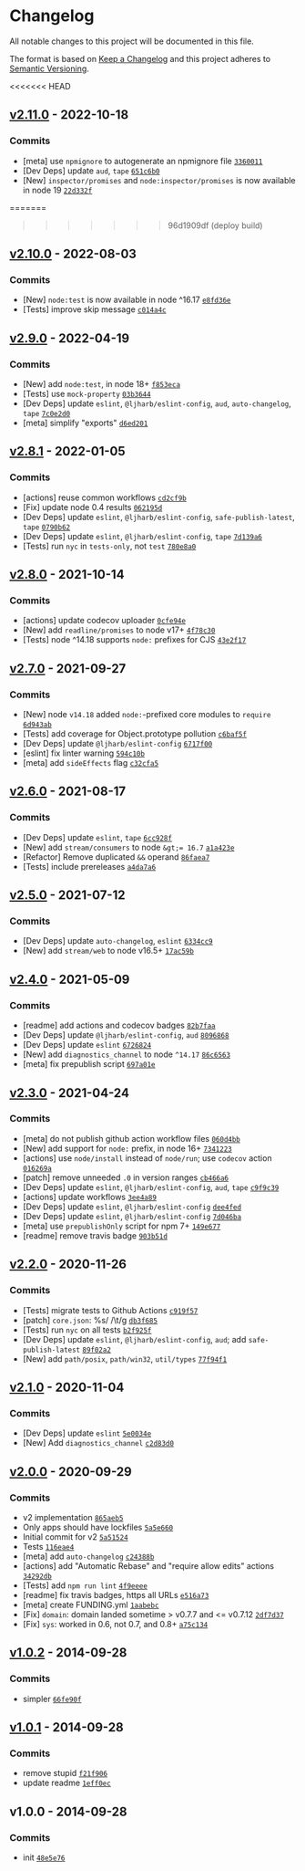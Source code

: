 # Changelog

All notable changes to this project will be documented in this file.

The format is based on [Keep a Changelog](https://keepachangelog.com/en/1.0.0/)
and this project adheres to [Semantic Versioning](https://semver.org/spec/v2.0.0.html).

<<<<<<< HEAD
## [v2.11.0](https://github.com/inspect-js/is-core-module/compare/v2.10.0...v2.11.0) - 2022-10-18

### Commits

- [meta] use `npmignore` to autogenerate an npmignore file [`3360011`](https://github.com/inspect-js/is-core-module/commit/33600118857b46177178072fba2affcdeb009d12)
- [Dev Deps] update `aud`, `tape` [`651c6b0`](https://github.com/inspect-js/is-core-module/commit/651c6b0cc2799d4130866cf43ad333dcade3d26c)
- [New] `inspector/promises` and `node:inspector/promises` is now available in node 19 [`22d332f`](https://github.com/inspect-js/is-core-module/commit/22d332fe22ac050305444e0781ff85af819abcb0)

=======
>>>>>>> 96d1909df (deploy build)
## [v2.10.0](https://github.com/inspect-js/is-core-module/compare/v2.9.0...v2.10.0) - 2022-08-03

### Commits

- [New] `node:test` is now available in node ^16.17 [`e8fd36e`](https://github.com/inspect-js/is-core-module/commit/e8fd36e9b86c917775a07cc473b62a3294f459f2)
- [Tests] improve skip message [`c014a4c`](https://github.com/inspect-js/is-core-module/commit/c014a4c0cd6eb15fff573ae4709191775e70cab4)

## [v2.9.0](https://github.com/inspect-js/is-core-module/compare/v2.8.1...v2.9.0) - 2022-04-19

### Commits

- [New] add `node:test`, in node 18+ [`f853eca`](https://github.com/inspect-js/is-core-module/commit/f853eca801d0a7d4e1dbb670f1b6d9837d9533c5)
- [Tests] use `mock-property` [`03b3644`](https://github.com/inspect-js/is-core-module/commit/03b3644dff4417f4ba5a7d0aa0138f5f6b3e5c46)
- [Dev Deps] update `eslint`, `@ljharb/eslint-config`, `aud`, `auto-changelog`, `tape` [`7c0e2d0`](https://github.com/inspect-js/is-core-module/commit/7c0e2d06ed2a89acf53abe2ab34d703ed5b03455)
- [meta] simplify "exports" [`d6ed201`](https://github.com/inspect-js/is-core-module/commit/d6ed201eba7fbba0e59814a9050fc49a6e9878c8)

## [v2.8.1](https://github.com/inspect-js/is-core-module/compare/v2.8.0...v2.8.1) - 2022-01-05

### Commits

- [actions] reuse common workflows [`cd2cf9b`](https://github.com/inspect-js/is-core-module/commit/cd2cf9b3b66c8d328f65610efe41e9325db7716d)
- [Fix] update node 0.4 results [`062195d`](https://github.com/inspect-js/is-core-module/commit/062195d89f0876a88b95d378b43f7fcc1205bc5b)
- [Dev Deps] update `eslint`, `@ljharb/eslint-config`, `safe-publish-latest`, `tape` [`0790b62`](https://github.com/inspect-js/is-core-module/commit/0790b6222848c6167132f9f73acc3520fa8d1298)
- [Dev Deps] update `eslint`, `@ljharb/eslint-config`, `tape` [`7d139a6`](https://github.com/inspect-js/is-core-module/commit/7d139a6d767709eabf0a0251e074ec1fb230c06e)
- [Tests] run `nyc` in `tests-only`, not `test` [`780e8a0`](https://github.com/inspect-js/is-core-module/commit/780e8a049951c71cf78b1707f0871c48a28bde14)

## [v2.8.0](https://github.com/inspect-js/is-core-module/compare/v2.7.0...v2.8.0) - 2021-10-14

### Commits

- [actions] update codecov uploader [`0cfe94e`](https://github.com/inspect-js/is-core-module/commit/0cfe94e106a7d005ea03e008c0a21dec13a77904)
- [New] add `readline/promises` to node v17+ [`4f78c30`](https://github.com/inspect-js/is-core-module/commit/4f78c3008b1b58b4db6dc91d99610b1bc859da7e)
- [Tests] node ^14.18 supports `node:` prefixes for CJS [`43e2f17`](https://github.com/inspect-js/is-core-module/commit/43e2f177452cea2f0eaf34f61b5407217bbdb6f4)

## [v2.7.0](https://github.com/inspect-js/is-core-module/compare/v2.6.0...v2.7.0) - 2021-09-27

### Commits

- [New] node `v14.18` added `node:`-prefixed core modules to `require` [`6d943ab`](https://github.com/inspect-js/is-core-module/commit/6d943abe81382b9bbe344384d80fbfebe1cc0526)
- [Tests] add coverage for Object.prototype pollution [`c6baf5f`](https://github.com/inspect-js/is-core-module/commit/c6baf5f942311a1945c1af41167bb80b84df2af7)
- [Dev Deps] update `@ljharb/eslint-config` [`6717f00`](https://github.com/inspect-js/is-core-module/commit/6717f000d063ea57beb772bded36c2f056ac404c)
- [eslint] fix linter warning [`594c10b`](https://github.com/inspect-js/is-core-module/commit/594c10bb7d39d7eb00925c90924199ff596184b2)
- [meta] add `sideEffects` flag [`c32cfa5`](https://github.com/inspect-js/is-core-module/commit/c32cfa5195632944c4dd4284a142b8476e75be13)

## [v2.6.0](https://github.com/inspect-js/is-core-module/compare/v2.5.0...v2.6.0) - 2021-08-17

### Commits

- [Dev Deps] update `eslint`, `tape` [`6cc928f`](https://github.com/inspect-js/is-core-module/commit/6cc928f8a4bba66aeeccc4f6beeac736d4bd3081)
- [New] add `stream/consumers` to node `&gt;= 16.7` [`a1a423e`](https://github.com/inspect-js/is-core-module/commit/a1a423e467e4cc27df180234fad5bab45943e67d)
- [Refactor] Remove duplicated `&&` operand [`86faea7`](https://github.com/inspect-js/is-core-module/commit/86faea738213a2433c62d1098488dc9314dca832)
- [Tests] include prereleases [`a4da7a6`](https://github.com/inspect-js/is-core-module/commit/a4da7a6abf7568e2aa4fd98e69452179f1850963)

## [v2.5.0](https://github.com/inspect-js/is-core-module/compare/v2.4.0...v2.5.0) - 2021-07-12

### Commits

- [Dev Deps] update `auto-changelog`, `eslint` [`6334cc9`](https://github.com/inspect-js/is-core-module/commit/6334cc94f3af7469685bd8f236740991baaf2705)
- [New] add `stream/web` to node v16.5+ [`17ac59b`](https://github.com/inspect-js/is-core-module/commit/17ac59b662d63e220a2e5728625f005c24f177b2)

## [v2.4.0](https://github.com/inspect-js/is-core-module/compare/v2.3.0...v2.4.0) - 2021-05-09

### Commits

- [readme] add actions and codecov badges [`82b7faa`](https://github.com/inspect-js/is-core-module/commit/82b7faa12b56dbe47fbea67e1a5b9e447027ba40)
- [Dev Deps] update `@ljharb/eslint-config`, `aud` [`8096868`](https://github.com/inspect-js/is-core-module/commit/8096868c024a161ccd4d44110b136763e92eace8)
- [Dev Deps] update `eslint` [`6726824`](https://github.com/inspect-js/is-core-module/commit/67268249b88230018c510f6532a8046d7326346f)
- [New] add `diagnostics_channel` to node `^14.17` [`86c6563`](https://github.com/inspect-js/is-core-module/commit/86c65634201b8ff9b3e48a9a782594579c7f5c3c)
- [meta] fix prepublish script [`697a01e`](https://github.com/inspect-js/is-core-module/commit/697a01e3c9c0be074066520954f30fb28532ec57)

## [v2.3.0](https://github.com/inspect-js/is-core-module/compare/v2.2.0...v2.3.0) - 2021-04-24

### Commits

- [meta] do not publish github action workflow files [`060d4bb`](https://github.com/inspect-js/is-core-module/commit/060d4bb971a29451c19ff336eb56bee27f9fa95a)
- [New] add support for `node:` prefix, in node 16+ [`7341223`](https://github.com/inspect-js/is-core-module/commit/73412230a769f6e81c05eea50b6520cebf54ed2f)
- [actions] use `node/install` instead of `node/run`; use `codecov` action [`016269a`](https://github.com/inspect-js/is-core-module/commit/016269abae9f6657a5254adfbb813f09a05067f9)
- [patch] remove unneeded `.0` in version ranges [`cb466a6`](https://github.com/inspect-js/is-core-module/commit/cb466a6d89e52b8389e5c12715efcd550c41cea3)
- [Dev Deps] update `eslint`, `@ljharb/eslint-config`, `aud`, `tape` [`c9f9c39`](https://github.com/inspect-js/is-core-module/commit/c9f9c396ace60ef81906f98059c064e6452473ed)
- [actions] update workflows [`3ee4a89`](https://github.com/inspect-js/is-core-module/commit/3ee4a89fd5a02fccd43882d905448ea6a98e9a3c)
- [Dev Deps] update `eslint`, `@ljharb/eslint-config` [`dee4fed`](https://github.com/inspect-js/is-core-module/commit/dee4fed79690c1d43a22f7fa9426abebdc6d727f)
- [Dev Deps] update `eslint`, `@ljharb/eslint-config` [`7d046ba`](https://github.com/inspect-js/is-core-module/commit/7d046ba07ae8c9292e43652694ca808d7b309de8)
- [meta] use `prepublishOnly` script for npm 7+ [`149e677`](https://github.com/inspect-js/is-core-module/commit/149e6771a5ede6d097e71785b467a9c4b4977cc7)
- [readme] remove travis badge [`903b51d`](https://github.com/inspect-js/is-core-module/commit/903b51d6b69b98abeabfbc3695c345b02646f19c)

## [v2.2.0](https://github.com/inspect-js/is-core-module/compare/v2.1.0...v2.2.0) - 2020-11-26

### Commits

- [Tests] migrate tests to Github Actions [`c919f57`](https://github.com/inspect-js/is-core-module/commit/c919f573c0a92d10a0acad0b650b5aecb033d426)
- [patch] `core.json`: %s/    /\t/g [`db3f685`](https://github.com/inspect-js/is-core-module/commit/db3f68581f53e73cc09cd675955eb1bdd6a5a39b)
- [Tests] run `nyc` on all tests [`b2f925f`](https://github.com/inspect-js/is-core-module/commit/b2f925f8866f210ef441f39fcc8cc42692ab89b1)
- [Dev Deps] update `eslint`, `@ljharb/eslint-config`, `aud`; add `safe-publish-latest` [`89f02a2`](https://github.com/inspect-js/is-core-module/commit/89f02a2b4162246dea303a6ee31bb9a550b05c72)
- [New] add `path/posix`, `path/win32`, `util/types` [`77f94f1`](https://github.com/inspect-js/is-core-module/commit/77f94f1e90ffd7c0be2a3f1aa8574ebf7fd981b3)

## [v2.1.0](https://github.com/inspect-js/is-core-module/compare/v2.0.0...v2.1.0) - 2020-11-04

### Commits

- [Dev Deps] update `eslint` [`5e0034e`](https://github.com/inspect-js/is-core-module/commit/5e0034eae57c09c8f1bd769f502486a00f56c6e4)
- [New] Add `diagnostics_channel` [`c2d83d0`](https://github.com/inspect-js/is-core-module/commit/c2d83d0a0225a1a658945d9bab7036ea347d29ec)

## [v2.0.0](https://github.com/inspect-js/is-core-module/compare/v1.0.2...v2.0.0) - 2020-09-29

### Commits

- v2 implementation [`865aeb5`](https://github.com/inspect-js/is-core-module/commit/865aeb5ca0e90248a3dfff5d7622e4751fdeb9cd)
- Only apps should have lockfiles [`5a5e660`](https://github.com/inspect-js/is-core-module/commit/5a5e660d568e37eb44e17fb1ebb12a105205fc2b)
- Initial commit for v2 [`5a51524`](https://github.com/inspect-js/is-core-module/commit/5a51524e06f92adece5fbb138c69b7b9748a2348)
- Tests [`116eae4`](https://github.com/inspect-js/is-core-module/commit/116eae4fccd01bc72c1fd3cc4b7561c387afc496)
- [meta] add `auto-changelog` [`c24388b`](https://github.com/inspect-js/is-core-module/commit/c24388bee828d223040519d1f5b226ca35beee63)
- [actions] add "Automatic Rebase" and "require allow edits" actions [`34292db`](https://github.com/inspect-js/is-core-module/commit/34292dbcbadae0868aff03c22dbd8b7b8a11558a)
- [Tests] add `npm run lint` [`4f9eeee`](https://github.com/inspect-js/is-core-module/commit/4f9eeee7ddff10698bbf528620f4dc8d4fa3e697)
- [readme] fix travis badges, https all URLs [`e516a73`](https://github.com/inspect-js/is-core-module/commit/e516a73b0dccce20938c432b1ba512eae8eff9e9)
- [meta] create FUNDING.yml [`1aabebc`](https://github.com/inspect-js/is-core-module/commit/1aabebca98d01f8a04e46bc2e2520fa93cf21ac6)
- [Fix] `domain`: domain landed sometime &gt; v0.7.7 and &lt;= v0.7.12 [`2df7d37`](https://github.com/inspect-js/is-core-module/commit/2df7d37595d41b15eeada732b706b926c2771655)
- [Fix] `sys`: worked in 0.6, not 0.7, and 0.8+ [`a75c134`](https://github.com/inspect-js/is-core-module/commit/a75c134229e1e9441801f6b73f6a52489346eb65)

## [v1.0.2](https://github.com/inspect-js/is-core-module/compare/v1.0.1...v1.0.2) - 2014-09-28

### Commits

- simpler [`66fe90f`](https://github.com/inspect-js/is-core-module/commit/66fe90f9771581b9adc0c3900baa52c21b5baea2)

## [v1.0.1](https://github.com/inspect-js/is-core-module/compare/v1.0.0...v1.0.1) - 2014-09-28

### Commits

- remove stupid [`f21f906`](https://github.com/inspect-js/is-core-module/commit/f21f906f882c2bd656a5fc5ed6fbe48ddaffb2ac)
- update readme [`1eff0ec`](https://github.com/inspect-js/is-core-module/commit/1eff0ec69798d1ec65771552d1562911e90a8027)

## v1.0.0 - 2014-09-28

### Commits

- init [`48e5e76`](https://github.com/inspect-js/is-core-module/commit/48e5e76cac378fddb8c1f7d4055b8dfc943d6b96)
